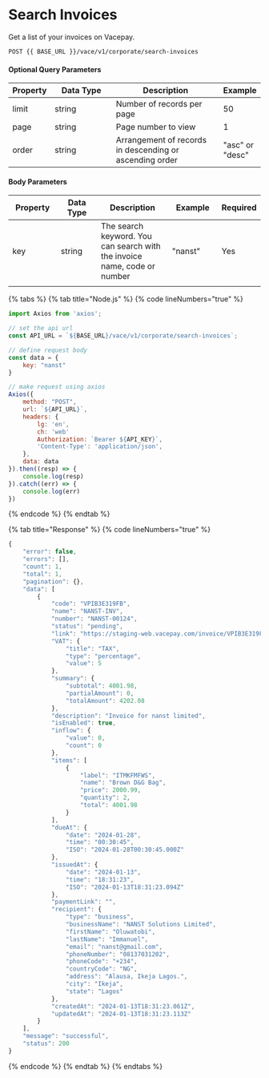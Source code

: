 # Search Invoices

Get a list of your invoices on Vacepay.&#x20;

```
POST {{ BASE_URL }}/vace/v1/corporate/search-invoices
```

#### Optional Query Parameters

<table><thead><tr><th>Property</th><th width="158">Data Type</th><th width="279">Description</th><th>Example</th></tr></thead><tbody><tr><td>limit</td><td>string</td><td>Number of records per page</td><td>50</td></tr><tr><td>page</td><td>string</td><td>Page number to view</td><td>1</td></tr><tr><td>order</td><td>string</td><td>Arrangement of records in descending or ascending order</td><td>"asc" or "desc"</td></tr></tbody></table>

#### Body Parameters

<table><thead><tr><th width="135">Property</th><th width="158">Data Type</th><th width="283">Description</th><th width="155">Example</th><th>Required</th></tr></thead><tbody><tr><td>key</td><td>string</td><td>The search keyword. You can search with the invoice name, code or number</td><td>"nanst"</td><td>Yes</td></tr><tr><td></td><td></td><td></td><td></td><td></td></tr></tbody></table>

{% tabs %}
{% tab title="Node.js" %}
{% code lineNumbers="true" %}
```javascript
import Axios from 'axios';

// set the api url
const API_URL = `${BASE_URL}/vace/v1/corporate/search-invoices`;

// define request body
const data = {
    key: "nanst"
}

// make request using axios
Axios({
    method: "POST",
    url: `${API_URL}`,
    headers: {
        lg: 'en',
        ch: 'web'
        Authorization: `Bearer ${API_KEY}`,
        'Content-Type': 'application/json',
    },
    data: data
}).then((resp) => {
    console.log(resp)
}).catch((err) => {
    console.log(err)
})
```
{% endcode %}
{% endtab %}

{% tab title="Response" %}
{% code lineNumbers="true" %}
```javascript
{
    "error": false,
    "errors": [],
    "count": 1,
    "total": 1,
    "pagination": {},
    "data": [
        {
            "code": "VPIB3E319FB",
            "name": "NANST-INV",
            "number": "NANST-00124",
            "status": "pending",
            "link": "https://staging-web.vacepay.com/invoice/VPIB3E319FB",
            "VAT": {
                "title": "TAX",
                "type": "percentage",
                "value": 5
            },
            "summary": {
                "subtotal": 4001.98,
                "partialAmount": 0,
                "totalAmount": 4202.08
            },
            "description": "Invoice for nanst limited",
            "isEnabled": true,
            "inflow": {
                "value": 0,
                "count": 0
            },
            "items": [
                {
                    "label": "ITMKFMFWS",
                    "name": "Brown D&G Bag",
                    "price": 2000.99,
                    "quantity": 2,
                    "total": 4001.98
                }
            ],
            "dueAt": {
                "date": "2024-01-28",
                "time": "00:30:45",
                "ISO": "2024-01-28T00:30:45.000Z"
            },
            "issuedAt": {
                "date": "2024-01-13",
                "time": "18:31:23",
                "ISO": "2024-01-13T18:31:23.094Z"
            },
            "paymentLink": "",
            "recipient": {
                "type": "business",
                "businessName": "NANST Solutions Limited",
                "firstName": "Oluwatobi",
                "lastName": "Immanuel",
                "email": "nanst@gmail.com",
                "phoneNumber": "08137031202",
                "phoneCode": "+234",
                "countryCode": "NG",
                "address": "Alausa, Ikeja Lagos.",
                "city": "Ikeja",
                "state": "Lagos"
            },
            "createdAt": "2024-01-13T18:31:23.061Z",
            "updatedAt": "2024-01-13T18:31:23.113Z"
        }
    ],
    "message": "successful",
    "status": 200
}
```
{% endcode %}
{% endtab %}
{% endtabs %}
